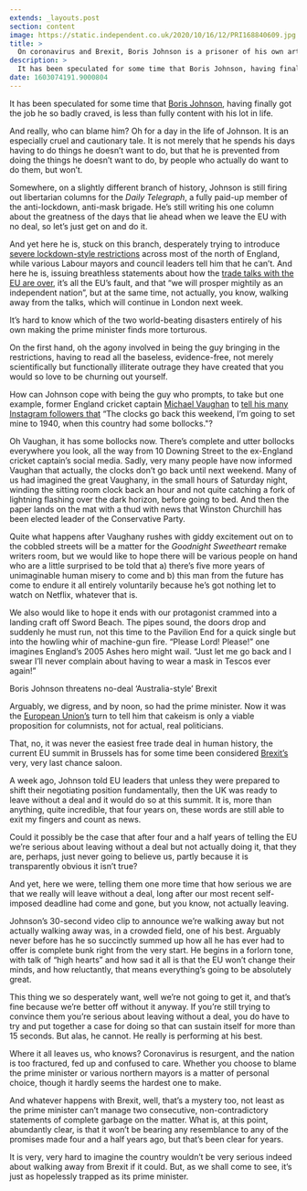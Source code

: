 ```yaml
--- 
extends: _layouts.post 
section: content 
image: https://static.independent.co.uk/2020/10/16/12/PRI168840609.jpg 
title: > 
  On coronavirus and Brexit, Boris Johnson is a prisoner of his own artless drivel 
description: > 
  It has been speculated for some time that Boris Johnson, having finally got the job he so badly craved, is less than fully content with his lot in life.It’s hard to know which of the two world-beating disasters entirely of his own making the prime minister finds more torturous.Johnson’s 30-second video clip to announce we’re walking away but not actually walking away was, in a crowded field, one of his best.Whether you choose to blame the prime minister or various northern mayors is a matter of personal choice, though it hardly seems the hardest one to make.And whatever happens with Brexit, well, that’s a mystery too, not least as the prime minister can’t manage two consecutive, non-contradictory statements of complete garbage on the matter. 
date: 1603074191.9000804 
--- 
```

<div><p class="sc-pHJJA iocNwz above-article-prompt-donations"></p><p class="sc-pTSbw gOmWnw">

</p><p>It has been speculated for some time that <a href="https://www.independent.co.uk/topic/boris-johnson-0">Boris Johnson</a>, having finally got the job he so badly craved, is less than fully content with his lot in life.</p><p>And really, who can blame him? Oh for a day in the life of Johnson. It is an especially cruel and cautionary tale. It is not merely that he spends his days having to do things he doesn&#8217;t want to do, but that he is prevented from doing the things he doesn&#8217;t want to do, by people who actually do want to do them, but won&#8217;t.</p><p></p><p id="article-im-prompt"></p><p>Somewhere, on a slightly different branch of history, Johnson is still firing out libertarian columns for the <i>Daily Telegraph</i>, a fully paid-up member of the anti-lockdown, anti-mask brigade. He&#8217;s still writing his one column about the greatness of the days that lie ahead when we leave the EU with no deal, so let&#8217;s just get on and do it.</p><p>And yet here he is, stuck on this branch, desperately trying to introduce<a href="/news/uk/home-news/coronavirus-news-live-uk-update-cases-deaths-tiers-london-lockdown-latest-b1067224.html"> severe lockdown-style restrictions</a> across most of the north of England, while various Labour mayors and council leaders tell him that he can&#8217;t. And here he is, issuing breathless statements about how the <a href="/news/uk/politics/brexit-news-live-no-deal-boris-johnson-eu-summit-update-keir-starmer-b1068616.html">trade talks with the EU are over</a>, it&#8217;s all the EU&#8217;s fault, and that &#8220;we will prosper mightily as an independent nation&#8221;, but at the same time, not actually, you know, walking away from the talks, which will continue in London next week.</p><p></p><p>It&#8217;s hard to know which of the two world-beating disasters entirely of his own making the prime minister finds more torturous.</p><p></p><p>On the first hand, oh the agony involved in being the guy bringing in the restrictions, having to read all the baseless, evidence-free, not merely scientifically but functionally illiterate outrage they have created that you would so love to be churning out yourself.</p><p>How can Johnson cope with being the guy who prompts, to take but one example, former England cricket captain <a href="https://www.independent.co.uk/topic/michael-vaughan">Michael Vaughan</a> to <a rel="nofollow" href="https://twitter.com/seandsmyth/status/1316674642866774016?s=20">tell his many Instagram followers that</a> &#8220;The clocks go back this weekend, I&#8217;m going to set mine to 1940, when this country had some bollocks."?</p><p id="taboola-carousel-thumbnails"></p><p>Oh Vaughan, it has some bollocks now. There&#8217;s complete and utter bollocks everywhere you look, all the way from 10 Downing Street to the ex-England cricket captain&#8217;s social media. Sadly, very many people have now informed Vaughan that actually, the clocks don&#8217;t go back until next weekend. Many of us had imagined the great Vaughany, in the small hours of Saturday night, winding the sitting room clock back an hour and not quite catching a fork of lightning flashing over the dark horizon, before going to bed. And then the paper lands on the mat with a thud with news that Winston Churchill has been elected leader of the Conservative Party.</p><p>Quite what happens after Vaughany rushes with giddy excitement out on to the cobbled streets will be a matter for the <i>Goodnight Sweetheart</i> remake writers room, but we would like to hope there will be various people on hand who are a little surprised to be told that a) there&#8217;s five more years of unimaginable human misery to come and b) this man from the future has come to endure it all entirely voluntarily because he&#8217;s got nothing let to watch on Netflix, whatever that is.</p><p>We also would like to hope it ends with our protagonist crammed into a landing craft off Sword Beach. The pipes sound, the doors drop and suddenly he must run, not this time to the Pavilion End for a quick single but into the howling whir of machine-gun fire. &#8220;Please Lord! Please!&#8221; one imagines England&#8217;s 2005 Ashes hero might wail. &#8220;Just let me go back and I swear I&#8217;ll never complain about having to wear a mask in Tescos ever again!&#8221;</p><p class="sc-oVoYc jwakra"></p><p class="sc-pDboM dXmEmK">Boris Johnson threatens no-deal &#8216;Australia-style&#8217; Brexit</p><p>Arguably, we digress, and by noon, so had the prime minister. Now it was the <a href="https://www.independent.co.uk/topic/european-union">European Union&#8217;s</a> turn to tell him that cakeism is only a viable proposition for columnists, not for actual, real politicians.</p><p></p><p>That, no, it was never the easiest free trade deal in human history, the current EU summit in Brussels has for some time been considered <a href="https://www.independent.co.uk/topic/brexit">Brexit&#8217;s</a> very, very last chance saloon.</p><p>A week ago, Johnson told EU leaders that unless they were prepared to shift their negotiating position fundamentally, then the UK was ready to leave without a deal and it would do so at this summit. It is, more than anything, quite incredible, that four years on, these words are still able to exit my fingers and count as news.</p><p></p><p>Could it possibly be the case that after four and a half years of telling the EU we&#8217;re serious about leaving without a deal but not actually doing it, that they are, perhaps, just never going to believe us, partly because it is transparently obvious it isn&#8217;t true?</p><p>And yet, here we were, telling them one more time that how serious we are that we really will leave without a deal, long after our most recent self-imposed deadline had come and gone, but you know, not actually leaving.</p><p>Johnson&#8217;s 30-second video clip to announce we&#8217;re walking away but not actually walking away was, in a crowded field, one of his best. Arguably never before has he so succinctly summed up how all he has ever had to offer is complete bunk right from the very start. He begins in a forlorn tone, with talk of &#8220;high hearts&#8221; and how sad it all is that the EU won&#8217;t change their minds, and how reluctantly, that means everything&#8217;s going to be absolutely great.</p><p>This thing we so desperately want, well we&#8217;re not going to get it, and that&#8217;s fine because we&#8217;re better off without it anyway. If you&#8217;re still trying to convince them you&#8217;re serious about leaving without a deal, you do have to try and put together a case for doing so that can sustain itself for more than 15 seconds. But alas, he cannot. He really is performing at his best.&#160;</p><p>Where it all leaves us, who knows? Coronavirus is resurgent, and the nation is too fractured, fed up and confused to care. Whether you choose to blame the prime minister or various northern mayors is a matter of personal choice, though it hardly seems the hardest one to make.</p><p></p><p>And whatever happens with Brexit, well, that&#8217;s a mystery too, not least as the prime minister can&#8217;t manage two consecutive, non-contradictory statements of complete garbage on the matter. What is, at this point, abundantly clear, is that it won&#8217;t be bearing any resemblance to any of the promises made four and a half years ago, but that&#8217;s been clear for years.</p><p>It is very, very hard to imagine the country wouldn&#8217;t be very serious indeed about walking away from Brexit if it could. But, as we shall come to see, it&#8217;s just as hopelessly trapped as its prime minister.</p><p class="sc-ptCms fzKffT"></p></div>